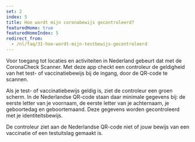 ```yaml
---
set: 2
index: 5
title: Hoe wordt mijn coronabewijs gecontroleerd?
featuredHome: true
featuredHomeIndex: 5
redirect_from: 
  - /nl/faq/31-hoe-wordt-mijn-testbewijs-gecontroleerd
---
```

Voor toegang tot locaties en activiteiten in Nederland gebeurt dat met de CoronaCheck Scanner. Met deze app checkt een controleur de geldigheid van het test- of vaccinatiebewijs bij de ingang, door de QR-code te scannen. 

Als je test- of vaccinatiebewijs geldig is, ziet de controleur een groen scherm. In de Nederlandse QR-code staan daar minimale gegevens bij: de eerste letter van je voornaam, de eerste letter van je achternaam, je geboortedag en geboortemaand. Deze gegevens worden gecontroleerd met je identiteitsbewijs. 

De controleur ziet aan de Nederlandse QR-code niet of jouw bewijs van een vaccinatie of een testuitslag gemaakt is.
